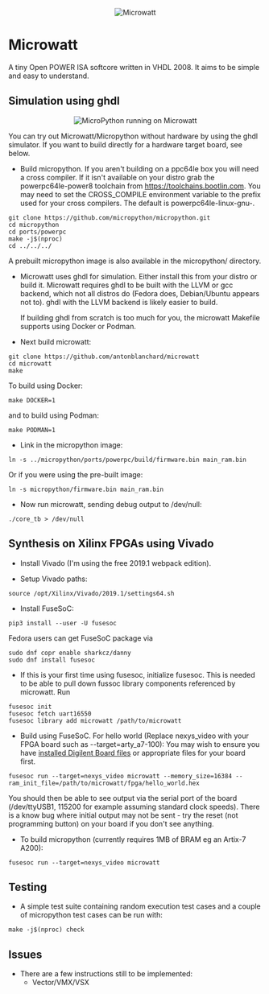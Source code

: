 <p align="center">
<img src="media/microwatt-title.png" alt="Microwatt">
</p>

# Microwatt

A tiny Open POWER ISA softcore written in VHDL 2008. It aims to be simple and easy
to understand.

## Simulation using ghdl
<p align="center">
<img src="http://neuling.org/microwatt-micropython.gif" alt="MicroPython running on Microwatt"/>
</p>

You can try out Microwatt/Micropython without hardware by using the ghdl simulator. If you want to build directly for a hardware target board, see below.

- Build micropython. If you aren't building on a ppc64le box you
  will need a cross compiler. If it isn't available on your distro
  grab the powerpc64le-power8 toolchain from https://toolchains.bootlin.com.
  You may need to set the CROSS_COMPILE environment variable
  to the prefix used for your cross compilers.  The default is
  powerpc64le-linux-gnu-.

```
git clone https://github.com/micropython/micropython.git
cd micropython
cd ports/powerpc
make -j$(nproc)
cd ../../../
```

  A prebuilt micropython image is also available in the micropython/ directory.

- Microwatt uses ghdl for simulation. Either install this from your
  distro or build it. Microwatt requires ghdl to be built with the LLVM
  or gcc backend, which not all distros do (Fedora does, Debian/Ubuntu
  appears not to). ghdl with the LLVM backend is likely easier to build.

  If building ghdl from scratch is too much for you, the microwatt Makefile
  supports using Docker or Podman.

- Next build microwatt:

```
git clone https://github.com/antonblanchard/microwatt
cd microwatt
make
```

   To build using Docker:
```
make DOCKER=1
```

   and to build using Podman:

```
make PODMAN=1
```

- Link in the micropython image:

```
ln -s ../micropython/ports/powerpc/build/firmware.bin main_ram.bin
```

  Or if you were using the pre-built image:

```
ln -s micropython/firmware.bin main_ram.bin
```

- Now run microwatt, sending debug output to /dev/null:

```
./core_tb > /dev/null
```

## Synthesis on Xilinx FPGAs using Vivado

- Install Vivado (I'm using the free 2019.1 webpack edition).

- Setup Vivado paths:

```
source /opt/Xilinx/Vivado/2019.1/settings64.sh
```

- Install FuseSoC:

```
pip3 install --user -U fusesoc
```
Fedora users can get FuseSoC package via
```
sudo dnf copr enable sharkcz/danny
sudo dnf install fusesoc
```

- If this is your first time using fusesoc, initialize fusesoc. 
  This is needed to be able to pull down fussoc library components referenced 
  by microwatt. Run

```
fusesoc init
fusesoc fetch uart16550
fusesoc library add microwatt /path/to/microwatt
```

- Build using FuseSoC. For hello world (Replace nexys_video with your FPGA board such as --target=arty_a7-100):
  You may wish to ensure you have [installed Digilent Board files](https://reference.digilentinc.com/vivado/installing-vivado/start#installing_digilent_board_files) 
  or appropriate files for your board first.

```
fusesoc run --target=nexys_video microwatt --memory_size=16384 --ram_init_file=/path/to/microwatt/fpga/hello_world.hex
```
You should then be able to see output via the serial port of the board (/dev/ttyUSB1, 115200 for example assuming standard clock speeds). There is a know bug where initial output may not be sent - try the reset (not programming button) on your board if you don't see anything.

- To build micropython (currently requires 1MB of BRAM eg an Artix-7 A200):

```
fusesoc run --target=nexys_video microwatt
```

## Testing

- A simple test suite containing random execution test cases and a couple of
  micropython test cases can be run with:

```
make -j$(nproc) check
```

## Issues

- There are a few instructions still to be implemented:
  - Vector/VMX/VSX
